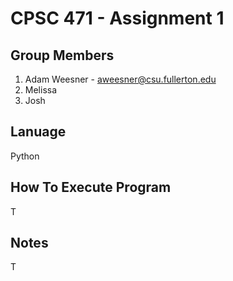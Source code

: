 # CPSC 471 - Assignment 1
## Group Members
1. Adam Weesner - aweesner@csu.fullerton.edu
2. Melissa
3. Josh

## Lanuage
Python

## How To Execute Program
T

## Notes
T
